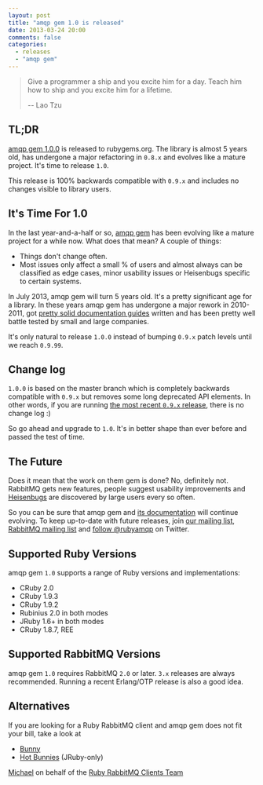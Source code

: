 ```yaml
---
layout: post
title: "amqp gem 1.0 is released"
date: 2013-03-24 20:00
comments: false
categories:
  - releases
  - "amqp gem"
---
```


> Give a programmer a ship and you excite him for a day. Teach him how to ship
> and you excite him for a lifetime.
>
> -- Lao Tzu

## TL;DR

[amqp gem 1.0.0](https://rubygems.org/gems/amqp/versions/1.0.0) is released to rubygems.org. The library
is almost 5 years old, has undergone a major refactoring in `0.8.x` and evolves like a mature project.
It's time to release `1.0`.

This release is 100% backwards compatible with `0.9.x` and includes no changes visible to library users.



## It's Time For 1.0

In the last year-and-a-half or so, [amqp gem](http://rubyamqp.info) has been evolving like a mature project for a while now. What does that mean?
A couple of things:

 * Things don't change often.
 * Most issues only affect a small % of users and almost always can be classified as edge cases,
   minor usability issues or Heisenbugs specific to certain systems.

In July 2013, amqp gem will turn 5 years old. It's a pretty significant age for a library. In these years
amqp gem has undergone a major rework in 2010-2011, got [pretty solid documentation guides](http://rubyamqp.info) written
and has been pretty well battle tested by small and large companies.

It's only natural to release `1.0.0` instead of bumping `0.9.x` patch levels until we reach `0.9.99`.


## Change log

`1.0.0` is based on the master branch which is completely backwards compatible with `0.9.x` but removes
some long deprecated API elements. In other words, if you are running [the most recent `0.9.x` release](http://blog.rubyrabbitmq.info/blog/2013/03/05/amqp-gem-0-dot-9-10-is-released/),
there is no change log :)

So go ahead and upgrade to `1.0`. It's in better shape than ever before and passed the test of time.



## The Future

Does it mean that the work on them gem is done? No, definitely not. RabbitMQ gets new features,
people suggest usability improvements and [Heisenbugs](http://en.wikipedia.org/wiki/Heisenbug) are discovered by large users every
so often.

So you can be sure that amqp gem and [its documentation](http://rubyamqp.info) will continue evolving.
To keep up-to-date with future releases, join [our mailing list](http://groups.google.com/group/ruby-amqp),
[RabbitMQ mailing list](https://lists.rabbitmq.com/cgi-bin/mailman/listinfo/rabbitmq-discuss) and [follow @rubyamqp](http://twitter.com/rubyamqp) on Twitter.



## Supported Ruby Versions

amqp gem `1.0` supports a range of Ruby versions and implementations:

 * CRuby 2.0
 * CRuby 1.9.3
 * CRuby 1.9.2
 * Rubinius 2.0 in both modes
 * JRuby 1.6+ in both modes
 * CRuby 1.8.7, REE



## Supported RabbitMQ Versions

amqp gem `1.0` requires RabbitMQ `2.0` or later. `3.x` releases are always recommended. Running
a recent Erlang/OTP release is also a good idea.



## Alternatives

If you are looking for a Ruby RabbitMQ client and amqp gem does not fit your bill, take a look at

 * [Bunny](http://rubybunny.info)
 * [Hot Bunnies](http://github.com/ruby-amqp/hot_bunnies) (JRuby-only)


[Michael](http://twitter.com/michaelklishin) on behalf of the [Ruby RabbitMQ Clients Team](http://github.com/ruby-amqp)
